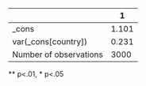 |                        | 1     |
|------------------------|-------|
| _cons                  | 1.101 |
| var(_cons[country])    | 0.231 |
| Number of observations | 3000  |
** p<.01, * p<.05
